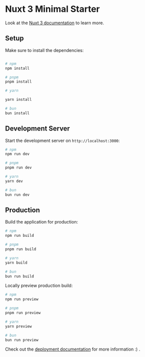 # Nuxt 3 Minimal Starter

Look at the [Nuxt 3 documentation](https://nuxt.com/docs/getting-started/introduction) to learn more.

## Setup


Make sure to install the dependencies:

```bash

# npm
npm install

# pnpm
pnpm install

# yarn

yarn install

# bun
bun install
```

## Development Server

Start the development server on `http://localhost:3000`:

```bash
# npm
npm run dev

# pnpm
pnpm run dev

# yarn
yarn dev

# bun
bun run dev
```

## Production

Build the application for production:

```bash
# npm
npm run build

# pnpm
pnpm run build

# yarn
yarn build

# bun
bun run build
```

Locally preview production build:

```bash
# npm
npm run preview

# pnpm
pnpm run preview

# yarn
yarn preview

# bun
bun run preview
```

Check out the [deployment documentation](https://nuxt.com/docs/getting-started/deployment) for more information :) .
